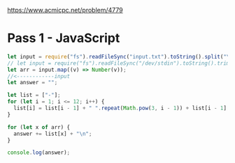 https://www.acmicpc.net/problem/4779

# Pass 1 - JavaScript
~~~javascript
let input = require("fs").readFileSync("input.txt").toString().split("\n");
// let input = require("fs").readFileSync("/dev/stdin").toString().trim().split('\n');
let arr = input.map((v) => Number(v));
//<------------input
let answer = "";

let list = ["-"];
for (let i = 1; i <= 12; i++) {
  list[i] = list[i - 1] + " ".repeat(Math.pow(3, i - 1)) + list[i - 1];
}

for (let x of arr) {
  answer += list[x] + "\n";
}

console.log(answer);

~~~
